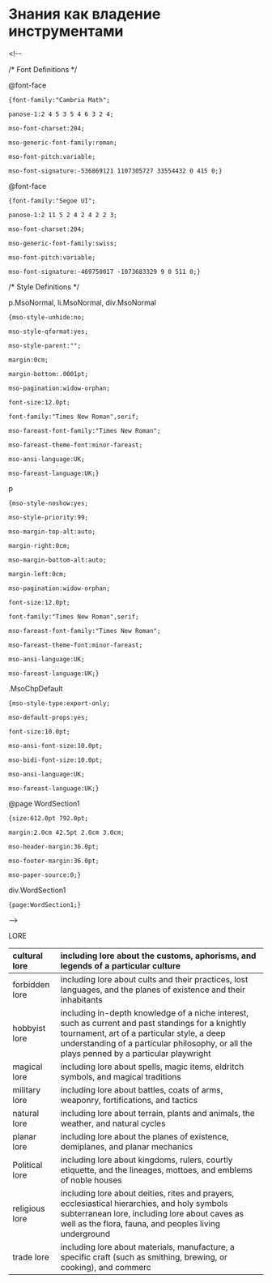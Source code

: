 # Знания как владение инструментами



  
&lt;!--  
 /\* Font Definitions \*/  
 @font-face  
	{font-family:"Cambria Math";  
	panose-1:2 4 5 3 5 4 6 3 2 4;  
	mso-font-charset:204;  
	mso-generic-font-family:roman;  
	mso-font-pitch:variable;  
	mso-font-signature:-536869121 1107305727 33554432 0 415 0;}  
@font-face  
	{font-family:"Segoe UI";  
	panose-1:2 11 5 2 4 2 4 2 2 3;  
	mso-font-charset:204;  
	mso-generic-font-family:swiss;  
	mso-font-pitch:variable;  
	mso-font-signature:-469750017 -1073683329 9 0 511 0;}  
 /\* Style Definitions \*/  
 p.MsoNormal, li.MsoNormal, div.MsoNormal  
	{mso-style-unhide:no;  
	mso-style-qformat:yes;  
	mso-style-parent:"";  
	margin:0cm;  
	margin-bottom:.0001pt;  
	mso-pagination:widow-orphan;  
	font-size:12.0pt;  
	font-family:"Times New Roman",serif;  
	mso-fareast-font-family:"Times New Roman";  
	mso-fareast-theme-font:minor-fareast;  
	mso-ansi-language:UK;  
	mso-fareast-language:UK;}  
p  
	{mso-style-noshow:yes;  
	mso-style-priority:99;  
	mso-margin-top-alt:auto;  
	margin-right:0cm;  
	mso-margin-bottom-alt:auto;  
	margin-left:0cm;  
	mso-pagination:widow-orphan;  
	font-size:12.0pt;  
	font-family:"Times New Roman",serif;  
	mso-fareast-font-family:"Times New Roman";  
	mso-fareast-theme-font:minor-fareast;  
	mso-ansi-language:UK;  
	mso-fareast-language:UK;}  
.MsoChpDefault  
	{mso-style-type:export-only;  
	mso-default-props:yes;  
	font-size:10.0pt;  
	mso-ansi-font-size:10.0pt;  
	mso-bidi-font-size:10.0pt;  
	mso-ansi-language:UK;  
	mso-fareast-language:UK;}  
@page WordSection1  
	{size:612.0pt 792.0pt;  
	margin:2.0cm 42.5pt 2.0cm 3.0cm;  
	mso-header-margin:36.0pt;  
	mso-footer-margin:36.0pt;  
	mso-paper-source:0;}  
div.WordSection1  
	{page:WordSection1;}  
--&gt;  


LORE

| cultural lore |  including lore about the customs, aphorisms, and legends of a particular culture |
| :--- | :--- |
| forbidden lore | including lore about cults and their practices, lost languages, and the planes of existence and their inhabitants |
| hobbyist lore | including in-depth knowledge of a niche interest, such as current and past standings for a knightly tournament, art of a particular style, a deep understanding of a particular philosophy, or all the plays penned by a particular playwright |
| magical lore | including lore about spells, magic items, eldritch symbols, and magical traditions |
| military lore | including lore about battles, coats of arms, weaponry, fortifications, and tactics |
| natural lore | including lore about terrain, plants and animals, the weather, and natural cycles |
| planar lore | including lore about the planes of existence, demiplanes, and planar mechanics |
| Political lore | including lore about kingdoms, rulers, courtly etiquette, and the lineages, mottoes, and emblems of noble houses |
| religious lore | including lore about deities, rites and prayers, ecclesiastical hierarchies, and holy symbols subterranean lore, including lore about caves as well as the flora, fauna, and peoples living underground |
| trade lore | including lore about materials, manufacture, a specific craft \(such as smithing, brewing, or cooking\), and commerc |

